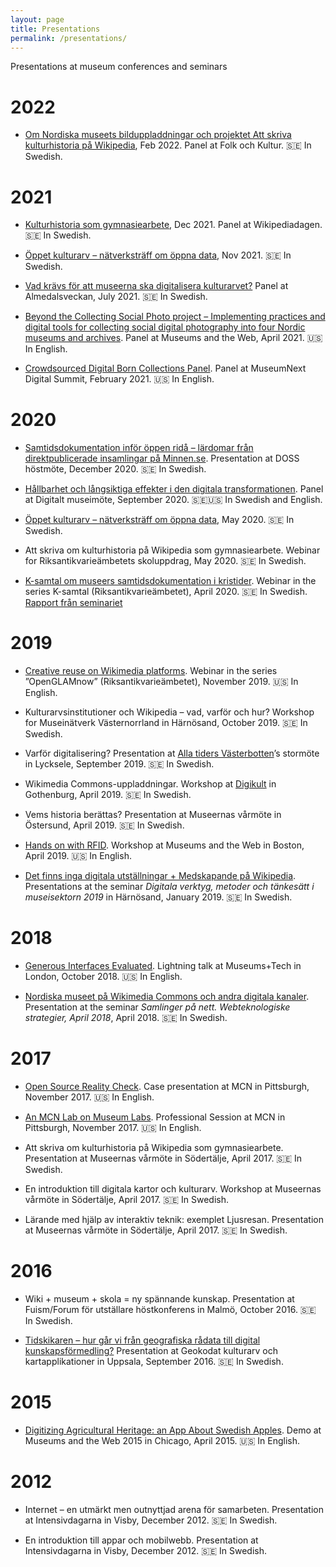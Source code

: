 ```yaml
---
layout: page
title: Presentations
permalink: /presentations/
---
```


Presentations at museum conferences and seminars

# 2022

* [Om Nordiska museets bilduppladdningar och projektet Att skriva kulturhistoria på Wikipedia](https://folkochkultur.hypersay.events), Feb 2022. Panel at Folk och Kultur. 🇸🇪 In Swedish.

# 2021

* [Kulturhistoria som gymnasiearbete](https://www.youtube.com/watch?v=-ohZGjvqEn4), Dec 2021. Panel at Wikipediadagen. 🇸🇪 In Swedish.

* [Öppet kulturarv – nätverksträff om öppna data](https://www.digisam.se/oppet-kulturarv-natverkstraff-om-oppna-data/), Nov 2021. 🇸🇪 In Swedish.

* [Vad krävs för att museerna ska digitalisera kulturarvet?](https://www.almedalsveckanplay.info/62052) Panel at Almedalsveckan, July 2021. 🇸🇪 In Swedish.

* [Beyond the Collecting Social Photo project – Implementing practices and digital tools for collecting social digital photography into four Nordic museums and archives](https://mw21.museweb.net/proposal/beyond-the-collecting-social-photo-project-implementing-practices-and-digital-tools-for-collecting-social-digital-photography-into-four-nordic-museums-and-archives/). Panel at Museums and the Web, April 2021. 🇺🇸 In English.

* [Crowdsourced Digital Born Collections Panel](https://www.museumnext.com/events/digital-museum-summit/schedule/). Panel at MuseumNext Digital Summit, February 2021. 🇺🇸 In English.

# 2020

* [Samtidsdokumentation inför öppen ridå – lärdomar från direktpublicerade insamlingar på Minnen.se](https://www.facebook.com/groups/DOSSNET/permalink/3851529521547380/). Presentation at DOSS höstmöte, December 2020. 🇸🇪 In Swedish.

* [Hållbarhet och långsiktiga effekter i den digitala transformationen](https://www.raa.se/evenemang-och-upplevelser/kalenderhandelser/digitalt-museimote/). Panel at Digitalt museimöte, September 2020. 🇸🇪🇺🇸 In Swedish and English.

* [Öppet kulturarv – nätverksträff om öppna data](http://www.digisam.se/oppet-kulturarv-natverkstraff-om-oppna-data/), May 2020. 🇸🇪 In Swedish.

* Att skriva om kulturhistoria på Wikipedia som gymnasiearbete. Webinar for Riksantikvarieämbetets skoluppdrag, May 2020. 🇸🇪 In Swedish.

* [K-samtal om museers samtidsdokumentation i kristider](https://www.raa.se/evenemang-och-upplevelser/vara-andra-seminarier-och-konferenser/k-samtal/samtidsdokumentation-av-coronakrisen/). Webinar in the series K-samtal (Riksantikvarieämbetet), April 2020. 🇸🇪 In Swedish. [Rapport från seminariet](https://www.raa.se/omvarld-och-insikt/samtidsdokumentation-i-kristider/)

# 2019

* [Creative reuse on Wikimedia platforms](https://www.youtube.com/watch?v=mE_VViu1bUA&list=PLKrB8_QR_fyGsi_4LVaEoKI-w-2QiAJ1V). Webinar in the series ”OpenGLAMnow” (Riksantikvarieämbetet), November 2019. 🇺🇸 In English.

* Kulturarvsinstitutioner och Wikipedia – vad, varför och hur? Workshop for Museinätverk Västernorrland in Härnösand, October 2019. 🇸🇪 In Swedish.

* Varför digitalisering? Presentation at [Alla tiders Västerbotten](http://allatidersvasterbotten.se)’s stormöte in Lycksele, September 2019. 🇸🇪 In Swedish.

* Wikimedia Commons-uppladdningar. Workshop at [Digikult](http://www.digikult.se/) in Gothenburg, April 2019. 🇸🇪 In Swedish.

* Vems historia berättas? Presentation at Museernas vårmöte in Östersund, April 2019. 🇸🇪 In Swedish.

* [Hands on with RFID](https://mw19.mwconf.org/proposal/hands-on-with-rfid/). Workshop at Museums and the Web in Boston, April 2019. 🇺🇸 In English.

* [Det finns inga digitala utställningar + Medskapande på Wikipedia](https://sites.google.com/view/museinatverkvasternorrland/startsida). Presentations at the seminar *Digitala verktyg, metoder och tänkesätt i museisektorn 2019* in Härnösand, January 2019. 🇸🇪 In Swedish.

# 2018

* [Generous Interfaces Evaluated](http://www.museumscomputergroup.org.uk/events/museumstech2018/). Lightning talk at Museums+Tech in London, October 2018. 🇺🇸 In English.

* [Nordiska museet på Wikimedia Commons och andra digitala kanaler](http://nasjonalmuseet.no/no/utstillinger_og_aktiviteter/arrangementer/nasjonalgalleriet/Seminar%232V2018%3A+Samlinger+på+nett.+Webteknologiske+strategier.b7C_wJHS3e.ips). Presentation at the seminar *Samlinger på nett. Webteknologiske strategier, April 2018*, April 2018. 🇸🇪 In Swedish.

# 2017

* [Open Source Reality Check](https://conference.mcn.edu/profile.cfm?profile_name=session&master_key=51947569-0816-D127-AB51-23ABF63F3198&page_key=&xtemplate&userLGNKEY=0). Case presentation at MCN in Pittsburgh, November 2017. 🇺🇸 In English.

* [An MCN Lab on Museum Labs](http://conference.mcn.edu/2017/profile.cfm?profile_name=session&master_key=518ED9E1-BA3C-E5CF-BAF0-9E8A7E93C9CE&page_key=0244AE70-CFED-1DEC-42AB-9041A6F4885D&xtemplate&userLGNKEY=0). Professional Session at MCN in Pittsburgh, November 2017. 🇺🇸 In English.

* Att skriva om kulturhistoria på Wikipedia som gymnasiearbete. Presentation at Museernas vårmöte in Södertälje, April 2017. 🇸🇪 In Swedish.

* En introduktion till digitala kartor och kulturarv. Workshop at Museernas vårmöte in Södertälje, April 2017. 🇸🇪 In Swedish.

* Lärande med hjälp av interaktiv teknik: exemplet Ljusresan. Presentation at Museernas vårmöte in Södertälje, April 2017. 🇸🇪 In Swedish.

# 2016

* Wiki + museum + skola = ny spännande kunskap. Presentation at Fuism/Forum för utställare höstkonferens in Malmö, October 2016. 🇸🇪 In Swedish.

* [Tidskikaren – hur går vi från geografiska rådata till digital kunskapsförmedling?](https://www.slideshare.net/AronAmbrosiani/tidskikaren-hur-gr-vi-frn-geografiska-rdata-till-digital-kunskapsfrmedling) Presentation at Geokodat kulturarv och kartapplikationer in Uppsala, September 2016. 🇸🇪 In Swedish.

# 2015

* [Digitizing Agricultural Heritage: an App About Swedish Apples](http://mw2015.museumsandtheweb.com/proposal/digitizing-agricultural-heritage-an-app-about-swedish-apples/). Demo at Museums and the Web 2015 in Chicago, April 2015. 🇺🇸 In English.

# 2012

* Internet – en utmärkt men outnyttjad arena för samarbeten. Presentation at Intensivdagarna in Visby, December 2012. 🇸🇪 In Swedish.

* En introduktion till appar och mobilwebb. Presentation at Intensivdagarna in Visby, December 2012. 🇸🇪 In Swedish.